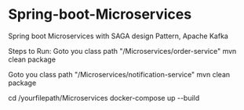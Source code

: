 # Spring-boot-Microservices
Spring boot Microservices with SAGA design Pattern, Apache Kafka

Steps to Run:
Goto you class path   "/Microservices/order-service"
mvn clean package

Goto you class path "/Microservices/notification-service"
mvn clean package

cd /yourfilepath/Microservices
docker-compose up --build
